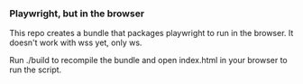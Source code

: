 ### Playwright, but in the browser

This repo creates a bundle that packages playwright to run in the browser. It doesn't work with wss yet, only ws.

Run ./build to recompile the bundle and open index.html in your browser to run the script.
